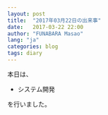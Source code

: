 ```yaml
---
layout: post
title:  "2017年03月22日の出来事"
date:   2017-03-22 22:00
author: "FUNABARA Masao"
lang: "ja"
categories: blog
tags: diary
---
```


本日は、

* システム開発

を行いました。
